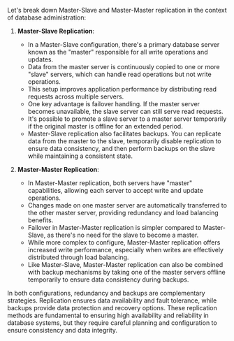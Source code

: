 Let's break down Master-Slave and Master-Master replication in the context of database administration:

1. **Master-Slave Replication**:
   - In a Master-Slave configuration, there's a primary database server known as the "master" responsible for all write operations and updates.
   - Data from the master server is continuously copied to one or more "slave" servers, which can handle read operations but not write operations.
   - This setup improves application performance by distributing read requests across multiple servers.
   - One key advantage is failover handling. If the master server becomes unavailable, the slave server can still serve read requests.
   - It's possible to promote a slave server to a master server temporarily if the original master is offline for an extended period.
   - Master-Slave replication also facilitates backups. You can replicate data from the master to the slave, temporarily disable replication to ensure data consistency, and then perform backups on the slave while maintaining a consistent state.

2. **Master-Master Replication**:
   - In Master-Master replication, both servers have "master" capabilities, allowing each server to accept write and update operations.
   - Changes made on one master server are automatically transferred to the other master server, providing redundancy and load balancing benefits.
   - Failover in Master-Master replication is simpler compared to Master-Slave, as there's no need for the slave to become a master.
   - While more complex to configure, Master-Master replication offers increased write performance, especially when writes are effectively distributed through load balancing.
   - Like Master-Slave, Master-Master replication can also be combined with backup mechanisms by taking one of the master servers offline temporarily to ensure data consistency during backups.

In both configurations, redundancy and backups are complementary strategies. Replication ensures data availability and fault tolerance, while backups provide data protection and recovery options. These replication methods are fundamental to ensuring high availability and reliability in database systems, but they require careful planning and configuration to ensure consistency and data integrity.